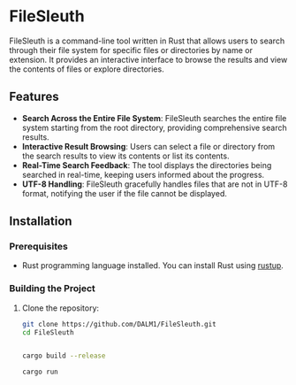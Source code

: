 # FileSleuth

FileSleuth is a command-line tool written in Rust that allows users to search through their file system for specific files or directories by name or extension. It provides an interactive interface to browse the results and view the contents of files or explore directories.

## Features

- **Search Across the Entire File System**: FileSleuth searches the entire file system starting from the root directory, providing comprehensive search results.
- **Interactive Result Browsing**: Users can select a file or directory from the search results to view its contents or list its contents.
- **Real-Time Search Feedback**: The tool displays the directories being searched in real-time, keeping users informed about the progress.
- **UTF-8 Handling**: FileSleuth gracefully handles files that are not in UTF-8 format, notifying the user if the file cannot be displayed.

## Installation

### Prerequisites

- Rust programming language installed. You can install Rust using [rustup](https://rustup.rs/).

### Building the Project

1. Clone the repository:

   ```bash
   git clone https://github.com/DALM1/FileSleuth.git
   cd FileSleuth


   cargo build --release

   cargo run
